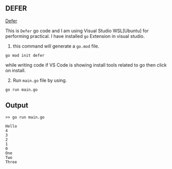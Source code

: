 ## DEFER

[Defer](https://go.dev/tour/flowcontrol/12)

This is `Defer` go code and I am using Visual Studio WSL[Ubuntu] for performing practical. I have installed `go` Extension in visual studio.

1. this command will generate a `go.mod` file.

```
go mod init defer
```

while writing code if VS Code is showing install tools related to go then click on install.

2. Run `main.go` file by using.

```
go run main.go
```

## Output

```
>> go run main.go 

Hello
4
3
2
1
0
One
Two
Three
```